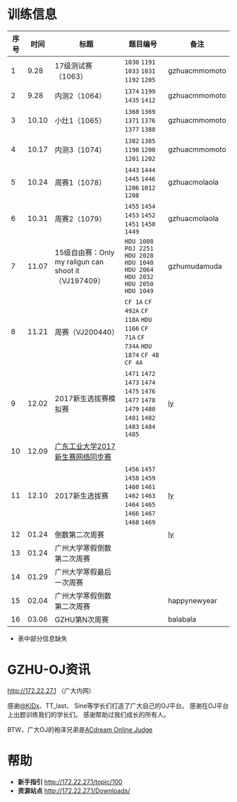 # 训练信息

| 序号 | 时间 | 标题 | 题目编号 | 备注 |
| --- | --- | --- | --- | --- |
| 1 | 9.28 | 17级测试赛（1063） | `1030` `1191` `1033` `1031` `1192` `1205` | gzhuacmmomoto |
| 2 | 9.28 | 内测2（1064） | `1374` `1199` `1435` `1412` | gzhuacmmomoto |
| 3 | 10.10 | 小灶1（1065） | `1368` `1369` `1371` `1376` `1377` `1388` | gzhuacmmomoto |
| 4 | 10.17 | 内测3（1074） | `1382` `1385` `1198` `1200` `1201` `1202` | gzhuacmmomoto |
| 5 | 10.24 | 周赛1（1078） | `1443` `1444` `1445` `1446` `1206` `1012` `1208` | gzhuacmolaola |
| 6 | 10.31 | 周赛2（1079） | `1455` `1454` `1453` `1452` `1451` `1450` `1449` | gzhuacmolaola |
| 7 | 11.07 | 15级自由赛：Only my railgun can shoot it（VJ197409） | `HDU 1008` `POJ 2251` `HDU 2028` `HDU 1040` `HDU 2064` `HDU 2032` `HDU 2050` `HDU 1049` | gzhumudamuda |
| 8 | 11.21 | 周赛（VJ200440） | `CF 1A` `CF 492A` `CF 118A` `HDU 1166` `CF 71A` `CF 734A` `HDU 1874` `CF 4B` `CF 4A` |  |
| 9 | 12.02 | 2017新生选拔赛模拟赛 | `1471` `1472` `1473` `1474` `1475` `1476` `1477` `1478` `1479` `1480` `1481` `1482` `1483` `1484` `1485` | [ly](https://github.com/lightyears1998/gzhu-coder/tree/master/acm/gzu/freshman-selection-sim) |
| 10 | 12.09 | [广东工业大学2017新生赛网络同步赛](http://acm.hdu.edu.cn/contests/contest_show.php?cid=788) |  | |
| 11 | 12.10 | 2017新生选拔赛 | `1456` `1457` `1458` `1459` `1460` `1461` `1462` `1463` `1464` `1465` `1466` `1467` `1468` `1469` | [ly](https://github.com/lightyears1998/gzhu-coder/tree/master/freshman/contest/NEW-MAN) |
| 12 | 01.24 | 倒数第二次周赛 | | [ly](https://github.com/lightyears1998/gzhu-coder/tree/master/acm/gzu/180121%20-%20%E5%80%92%E6%95%B0%E7%AC%AC%E4%BA%8C%E6%AC%A1%E5%91%A8%E8%B5%9B) |
| 13 | 01.24 | 广州大学寒假倒数第二次周赛 | |  |
| 14 | 01.29 | 广州大学寒假最后一次周赛 | |  |
| 15 | 02.04 | 广州大学寒假倒数第二次周赛 | | happynewyear |
| 16 | 03.06 | GZHU第N次周赛 | | balabala |

* 表中部分信息缺失

# GZHU-OJ资讯

http://172.22.27.1 （广大内网）

感谢[@KIDx](https://github.com/KIDx)、TT_last、 Sine等学长们打造了广大自己的OJ平台。
感谢在OJ平台上出题训练我们的学长们。
感谢帮助过我们成长的所有人。

BTW，广大OJ的袍泽兄弟是[ACdream Online Judge](http://acdream.info/)

# 帮助

- **新手指引** http://172.22.27.1/topic/100
- **资源站点** http://172.22.27.1/Downloads/
